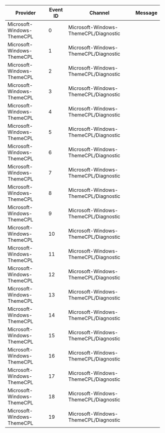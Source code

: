 Provider                    |  Event ID  |  Channel                                |  Message
----------------------------|------------|-----------------------------------------|---------
Microsoft-Windows-ThemeCPL  |  0         |  Microsoft-Windows-ThemeCPL/Diagnostic  |
Microsoft-Windows-ThemeCPL  |  1         |  Microsoft-Windows-ThemeCPL/Diagnostic  |
Microsoft-Windows-ThemeCPL  |  2         |  Microsoft-Windows-ThemeCPL/Diagnostic  |
Microsoft-Windows-ThemeCPL  |  3         |  Microsoft-Windows-ThemeCPL/Diagnostic  |
Microsoft-Windows-ThemeCPL  |  4         |  Microsoft-Windows-ThemeCPL/Diagnostic  |
Microsoft-Windows-ThemeCPL  |  5         |  Microsoft-Windows-ThemeCPL/Diagnostic  |
Microsoft-Windows-ThemeCPL  |  6         |  Microsoft-Windows-ThemeCPL/Diagnostic  |
Microsoft-Windows-ThemeCPL  |  7         |  Microsoft-Windows-ThemeCPL/Diagnostic  |
Microsoft-Windows-ThemeCPL  |  8         |  Microsoft-Windows-ThemeCPL/Diagnostic  |
Microsoft-Windows-ThemeCPL  |  9         |  Microsoft-Windows-ThemeCPL/Diagnostic  |
Microsoft-Windows-ThemeCPL  |  10        |  Microsoft-Windows-ThemeCPL/Diagnostic  |
Microsoft-Windows-ThemeCPL  |  11        |  Microsoft-Windows-ThemeCPL/Diagnostic  |
Microsoft-Windows-ThemeCPL  |  12        |  Microsoft-Windows-ThemeCPL/Diagnostic  |
Microsoft-Windows-ThemeCPL  |  13        |  Microsoft-Windows-ThemeCPL/Diagnostic  |
Microsoft-Windows-ThemeCPL  |  14        |  Microsoft-Windows-ThemeCPL/Diagnostic  |
Microsoft-Windows-ThemeCPL  |  15        |  Microsoft-Windows-ThemeCPL/Diagnostic  |
Microsoft-Windows-ThemeCPL  |  16        |  Microsoft-Windows-ThemeCPL/Diagnostic  |
Microsoft-Windows-ThemeCPL  |  17        |  Microsoft-Windows-ThemeCPL/Diagnostic  |
Microsoft-Windows-ThemeCPL  |  18        |  Microsoft-Windows-ThemeCPL/Diagnostic  |
Microsoft-Windows-ThemeCPL  |  19        |  Microsoft-Windows-ThemeCPL/Diagnostic  |